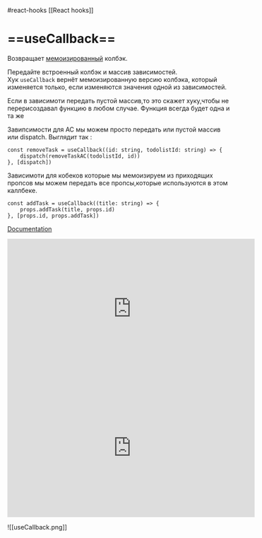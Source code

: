 #react-hooks [[React hooks]]

# ==useCallback==

Возвращает [мемоизированный](https://ru.wikipedia.org/wiki/%D0%9C%D0%B5%D0%BC%D0%BE%D0%B8%D0%B7%D0%B0%D1%86%D0%B8%D1%8F) колбэк.

Передайте встроенный колбэк и массив зависимостей. Хук `useCallback` вернёт мемоизированную версию колбэка, который изменяется только, если изменяются значения одной из зависимостей.

Если в зависимоти передать пустой массив,то это скажет хуку,чтобы не перерисоздавал функцию в любом случае. Функция всегда будет одна и та же

Завипсимости для АС мы можем просто передать или пустой массив или 
dispatch. Выглядит так :
```tsx
const removeTask = useCallback((id: string, todolistId: string) => {  
    dispatch(removeTaskAC(todolistId, id))  
}, [dispatch])
```

Зависимоти для кобеков которые мы мемоизируем из приходящих пропсов мы можем передать все пропсы,которые используются в этом каллбеке.
```tsx
const addTask = useCallback((title: string) => {  
    props.addTask(title, props.id)  
}, [props.id, props.addTask])
```
[Documentation](https://ru.reactjs.org/docs/hooks-reference.html#usecallback)

<iframe width="560" height="315" src="https://www.youtube.com/embed/pEl0aoJkWYY" title="YouTube video player" frameborder="0" allow="accelerometer; autoplay; clipboard-write; encrypted-media; gyroscope; picture-in-picture" allowfullscreen></iframe>

<iframe width="560" height="315" src="https://www.youtube.com/embed/VE2WbZtCfdY" title="YouTube video player" frameborder="0" allow="accelerometer; autoplay; clipboard-write; encrypted-media; gyroscope; picture-in-picture" allowfullscreen></iframe>

![[useCallback.png]]